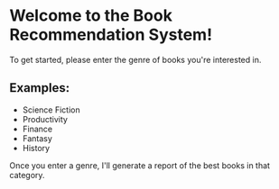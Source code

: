 # Welcome to the Book Recommendation System!

To get started, please enter the genre of books you're interested in.

## Examples:
- Science Fiction
- Productivity
- Finance
- Fantasy
- History

Once you enter a genre, I'll generate a report of the best books in that category.